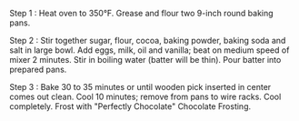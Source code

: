 Step 1 :  Heat oven to 350°F. Grease and flour two 9-inch round baking pans.

Step 2 : Stir together sugar, flour, cocoa, baking powder, baking soda and salt in large bowl. Add eggs, milk, oil and vanilla; beat on medium speed of mixer 2 minutes. Stir in boiling water (batter will be thin). Pour batter into prepared pans.

Step 3 : Bake 30 to 35 minutes or until wooden pick inserted in center comes out clean. Cool 10 minutes; remove from pans to wire racks. Cool completely. Frost with "Perfectly Chocolate" Chocolate Frosting.
